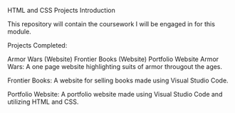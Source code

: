HTML and CSS Projects
Introduction

This repository will contain the coursework I will be engaged in for this module.

Projects Completed:

Armor Wars (Website)
Frontier Books (Website)
Portfolio Website
Armor Wars: A one page website highlighting suits of armor througout the ages.

Frontier Books: A website for selling books made using Visual Studio Code.

Portfolio Website: A portfolio website made using Visual Studio Code and utilizing HTML and CSS.
